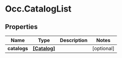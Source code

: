 # Occ.CatalogList

## Properties
Name | Type | Description | Notes
------------ | ------------- | ------------- | -------------
**catalogs** | [**[Catalog]**](Catalog.md) |  | [optional] 


